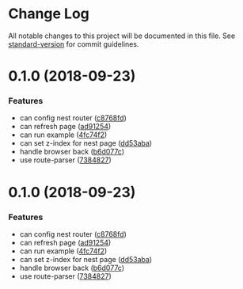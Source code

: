 # Change Log

All notable changes to this project will be documented in this file. See [standard-version](https://github.com/conventional-changelog/standard-version) for commit guidelines.

<a name="0.1.0"></a>
# 0.1.0 (2018-09-23)


### Features

* can config nest router ([c8768fd](https://github.com/forsigner/react-router-mobile/commit/c8768fd))
* can refresh page ([ad91254](https://github.com/forsigner/react-router-mobile/commit/ad91254))
* can run example ([4fc74f2](https://github.com/forsigner/react-router-mobile/commit/4fc74f2))
* can set z-index for nest page ([dd53aba](https://github.com/forsigner/react-router-mobile/commit/dd53aba))
* handle browser back ([b6d077c](https://github.com/forsigner/react-router-mobile/commit/b6d077c))
* use route-parser ([7384827](https://github.com/forsigner/react-router-mobile/commit/7384827))



<a name="0.1.0"></a>
# 0.1.0 (2018-09-23)


### Features

* can config nest router ([c8768fd](https://github.com/forsigner/react-router-mobile/commit/c8768fd))
* can refresh page ([ad91254](https://github.com/forsigner/react-router-mobile/commit/ad91254))
* can run example ([4fc74f2](https://github.com/forsigner/react-router-mobile/commit/4fc74f2))
* can set z-index for nest page ([dd53aba](https://github.com/forsigner/react-router-mobile/commit/dd53aba))
* handle browser back ([b6d077c](https://github.com/forsigner/react-router-mobile/commit/b6d077c))
* use route-parser ([7384827](https://github.com/forsigner/react-router-mobile/commit/7384827))
